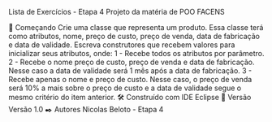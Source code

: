 Lista de Exercícios - Etapa 4
Projeto da matéria de POO FACENS

🚀 Começando
Crie uma classe que representa um produto. Essa classe terá como atributos, nome, preço de custo, preço de venda, data de fabricação e data de validade.
Escreva construtores que recebem valores para inicializar seus atributos, onde: 1 - Recebe todos os atributos por parâmetro. 2 - Recebe o nome preço de custo, preço de venda e data de fabricação. Nesse caso a data de validade será 1 mês após a data de fabricação. 3 - Recebe apenas o nome e preço de custo. Nesse caso, o preço de venda será 10% a mais sobre o preço de custo e a data de validade segue o mesmo critério do item anterior.
🛠️ Construído com
IDE Eclipse
📌 Versão
Versão 1.0
✒️ Autores
Nicolas Beloto - Etapa 4
